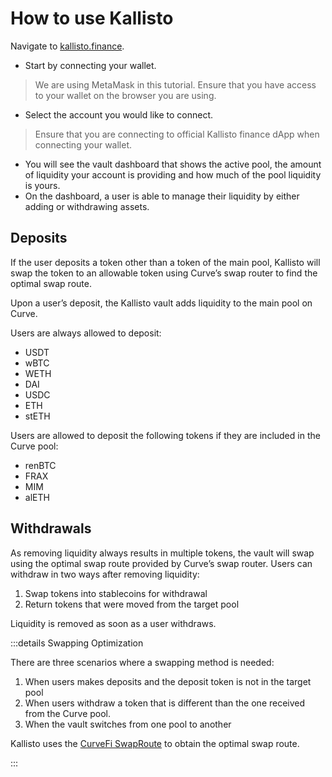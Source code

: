 # How to use Kallisto

Navigate to [kallisto.finance](https://kallisto.finance/).

* Start by connecting your wallet.
> We are using MetaMask in this tutorial. Ensure that you have access
> to your wallet on the browser you are using.

* Select the account you would like to connect.
> Ensure that you are connecting to official Kallisto finance dApp when
> connecting your wallet.
* You will see the vault dashboard that shows the active pool,
the amount of liquidity your account is providing and how much of
the pool liquidity is yours.
* On the dashboard, a user is able to manage their liquidity by either
adding or withdrawing assets.

## Deposits

If the user deposits a token other than a token of the main pool, Kallisto will swap the token to an
allowable token using Curve’s swap router to find the optimal swap route.

Upon a user’s deposit, the Kallisto vault adds liquidity to the main pool on Curve.

Users are always allowed to deposit:

- USDT
- wBTC
- WETH
- DAI
- USDC
- ETH
- stETH

Users are allowed to deposit the following tokens if they are included in the Curve pool:

- renBTC
- FRAX
- MIM
- alETH

## Withdrawals

As removing liquidity always results in multiple tokens, the vault will swap using the optimal
swap route provided by Curve’s swap router. Users can withdraw in two ways after removing
liquidity:

1. Swap tokens into stablecoins for withdrawal
2. Return tokens that were moved from the target pool

Liquidity is removed as soon as a user withdraws.

:::details Swapping Optimization

There are three scenarios where a swapping method is needed:

1. When users makes deposits and the deposit token is not in the target pool
2. When users withdraw a token that is different than the one received from the Curve pool.
3. When the vault switches from one pool to another

Kallisto uses the [CurveFi SwapRoute](https://github.com/curvefi/curve-js#router-exchange)
to obtain the optimal swap route.

:::
